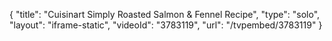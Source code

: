 {
    "title": "Cuisinart Simply Roasted Salmon & Fennel Recipe",
    "type": "solo",
    "layout": "iframe-static",
    "videoId": "3783119",
    "url": "\/tvpembed\/3783119"
}